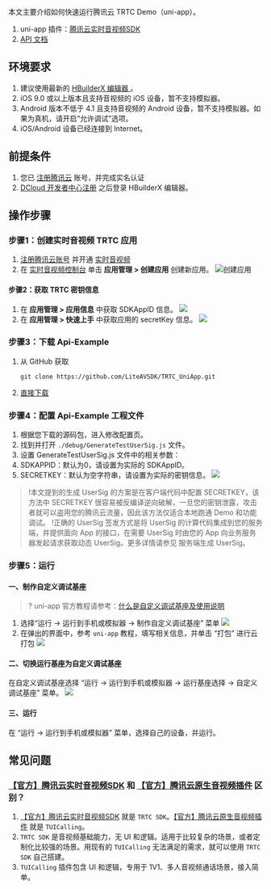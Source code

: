 
本文主要介绍如何快速运行腾讯云 TRTC Demo（uni-app）。
1. uni-app 插件：[腾讯云实时音视频SDK](https://ext.dcloud.net.cn/plugin?id=7774)
2. [API 文档](https://web.sdk.qcloud.com/trtc/uniapp/doc/zh-cn/TrtcCloud.html#enterRoom)

## 环境要求
1. 建议使用最新的 [HBuilderX 编辑器 ](https://www.dcloud.io/hbuilderx.html)。
2. iOS 9.0 或以上版本且支持音视频的 iOS 设备，暂不支持模拟器。
3. Android 版本不低于 4.1 且支持音视频的 Android 设备，暂不支持模拟器。如果为真机，请开启“允许调试”选项。
4. iOS/Android 设备已经连接到 Internet。

## 前提条件
1. 您已 [注册腾讯云](https://cloud.tencent.com/register?s_url=https%3A%2F%2Fcloud.tencent.com%2Fdocument%2Fproduct%2F647%2F49327) 账号，并完成实名认证
2. [DCloud 开发者中心注册](https://dev.dcloud.net.cn/) 之后登录 HBuilderX 编辑器。

## 操作步骤
### 步骤1：创建实时音视频 TRTC 应用
1. [注册腾讯云账号](https://cloud.tencent.com/register?s_url=https%3A%2F%2Fcloud.tencent.com%2Fdocument%2Fproduct%2F647%2F49327) 并开通 [实时音视频](https://console.cloud.tencent.com/trtc)
2. 在 [实时音视频控制台](https://console.cloud.tencent.com/trtc) 单击 **应用管理 > 创建应用** 创建新应用。
  ![创建应用](https://main.qcloudimg.com/raw/34f87b8c0a817d8d3e49baac5b82a1fa.png)

#### 步骤2：获取 TRTC 密钥信息
1. 在 **应用管理 > 应用信息** 中获取 SDKAppID 信息。
  ![](https://qcloudimg.tencent-cloud.cn/raw/f7915fbbeb48518c2b25a413960f3432.png)
2. 在 **应用管理 > 快速上手** 中获取应用的 secretKey 信息。
  ![](https://qcloudimg.tencent-cloud.cn/raw/06d38bbdbaf43e1f2b444edae00019fa.png)

### 步骤3：下载 Api-Example
1. 从 GitHub 获取
   ```
   git clone https://github.com/LiteAVSDK/TRTC_UniApp.git
   ```
2. [直接下载](https://web.sdk.qcloud.com/trtc/uniapp/download/Api-Example.zip)

### 步骤4：配置 Api-Example 工程文件
1. 根据您下载的源码包，进入修改配置页。
2. 找到并打开 `./debug/GenerateTestUserSig.js` 文件。
3. 设置 GenerateTestUserSig.js 文件中的相关参数：
  1. SDKAPPID：默认为0，请设置为实际的 SDKAppID。
  2. SECRETKEY：默认为空字符串，请设置为实际的密钥信息。
   ![](https://main.qcloudimg.com/raw/575902219de19b4f2d4595673fa755d4.png)
   
> !本文提到的生成 UserSig 的方案是在客户端代码中配置 SECRETKEY，该方法中 SECRETKEY 很容易被反编译逆向破解，一旦您的密钥泄露，攻击者就可以盗用您的腾讯云流量，因此该方法仅适合本地跑通 Demo 和功能调试。
> !正确的 UserSig 签发方式是将 UserSig 的计算代码集成到您的服务端，并提供面向 App 的接口，在需要 UserSig 时由您的 App 向业务服务器发起请求获取动态 UserSig。更多详情请参见 服务端生成 UserSig。

### 步骤5：运行
#### 一、制作自定义调试基座
> ? uni-app 官方教程请参考：[什么是自定义调试基座及使用说明](https://ask.dcloud.net.cn/article/35115)

1. 选择“运行 ->  运行到手机或模拟器 -> 制作自定义调试基座” 菜单
   ![](https://web.sdk.qcloud.com/component/TUIKit/assets/uni-app/uniapp-customBase.png)
2. 在弹出的界面中，参考 `uni-app` 教程，填写相关信息，并单击 “打包” 进行云打包
   ![](https://web.sdk.qcloud.com/component/TUIKit/assets/uni-app/uniapp-package.png)


#### 二、切换运行基座为自定义调试基座
在自定义调试基座选择 “运行 -> 运行到手机或模拟器 -> 运行基座选择 -> 自定义调试基座” 菜单。
![](https://web.sdk.qcloud.com/component/TUIKit/assets/uni-app/uniapp-selectCustomBase.png)

#### 三、运行
在 “运行 -> 运行到手机或模拟器” 菜单，选择自己的设备，并运行。

## 常见问题
### [【官方】腾讯云实时音视频SDK](https://ext.dcloud.net.cn/plugin?id=7774) 和 [【官方】腾讯云原生音视频插件](https://ext.dcloud.net.cn/plugin?id=7097) 区别？
1.  [【官方】腾讯云实时音视频SDK](https://ext.dcloud.net.cn/plugin?id=7774) 就是 `TRTC SDK`。[【官方】腾讯云原生音视频插件](https://ext.dcloud.net.cn/plugin?id=7097) 就是 `TUICalling`。
2. `TRTC SDK` 是音视频基础能力，无 UI 和逻辑。适用于比较复杂的场景，或者定制化比较强的场景。用现有的 `TUICalling` 无法满足的需求，就可以使用 `TRTC SDK` 自己搭建。
3. `TUICalling` 插件包含 UI 和逻辑，专用于 1V1、多人音视频通话场景，接入简单。
